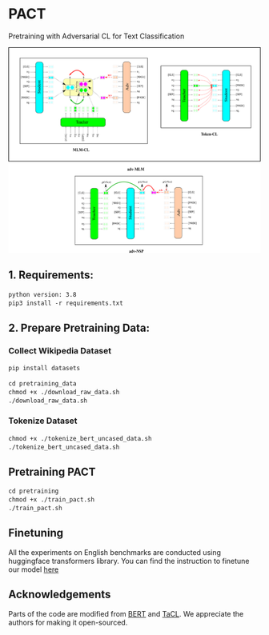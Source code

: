 # PACT
Pretraining with Adversarial CL for Text Classification

![plot](./Images/PACT.png)

## 1. Requirements:
```diff
python version: 3.8
pip3 install -r requirements.txt
```

## 2. Prepare Pretraining Data:

### Collect Wikipedia Dataset
```diff
pip install datasets 
```
```diff
cd pretraining_data
chmod +x ./download_raw_data.sh
./download_raw_data.sh 
```

### Tokenize Dataset

```diff
chmod +x ./tokenize_bert_uncased_data.sh
./tokenize_bert_uncased_data.sh
```

## Pretraining PACT

```diff
cd pretraining
chmod +x ./train_pact.sh
./train_pact.sh
```

## Finetuning

All the experiments on English benchmarks are conducted using huggingface transformers library. You can find the instruction to finetune our model [here](https://github.com/huggingface/transformers/tree/main/examples/pytorch/text-classification)

## Acknowledgements

Parts of the code are modified from [BERT](https://github.com/jcyk/BERT) and [TaCL](https://github.com/yxuansu/TaCL). We appreciate the authors for making it open-sourced.
